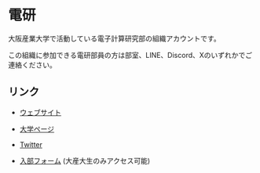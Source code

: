 # 電研
大阪産業大学で活動している電子計算研究部の組織アカウントです。

この組織に参加できる電研部員の方は部室、LINE、Discord、Xのいずれかでご連絡ください。

## リンク
- [ウェブサイト](https://osu-denken.github.io/)
- [大学ページ](https://www.osaka-sandai.ac.jp/club_circle/club/233)
- [Twitter](https://x.com/osu_denken)

- [入部フォーム](https://forms.gle/GxCxo72AkMDPt3756) (大産大生のみアクセス可能)
